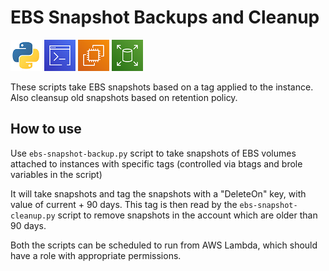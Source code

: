 # EBS Snapshot Backups and Cleanup

![py](https://github.com/abiydv/ref-docs/blob/master/images/logos/python_small.png)
![cli](https://github.com/abiydv/ref-docs/blob/master/images/logos/aws-cli_small.png)
![ec2](https://github.com/abiydv/ref-docs/blob/master/images/logos/aws-ec2_small.png)
![ebs](https://github.com/abiydv/ref-docs/blob/master/images/logos/aws-ebs_small.png)

These scripts take EBS snapshots based on a tag applied to the instance. Also cleansup old snapshots based on retention policy.

## How to use
Use `ebs-snapshot-backup.py` script to take snapshots of EBS volumes attached to instances with specific tags (controlled via btags and brole variables in the script)

It will take snapshots and tag the snapshots with a "DeleteOn" key, with value of current + 90 days. This tag is then read by the `ebs-snapshot-cleanup.py` script to remove snapshots in the account which are older than 90 days.

Both the scripts can be scheduled to run from AWS Lambda, which should have a role with appropriate permissions.
